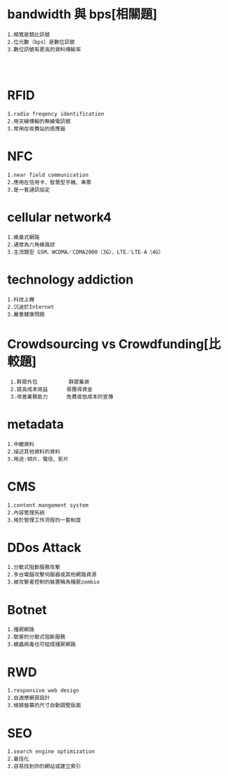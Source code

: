 
# bandwidth 與 bps[相關題]
```
1.頻寬是類比訊號  
2.位元數（bps）是數位訊號
3.數位訊號有更高的資料傳輸率




```

# RFID
```
1.radio freqency identification
2.用天線傳輸的無線電訊號
3.常用在收費站的感應器
```

 
 
# NFC
```
1.near field communication
2.應用在信用卡、智慧型手機、車票
3.是一套通訊協定
```

 
 
# cellular network4
 ```
1.蜂巢式網路
2.通常為六角蜂窩狀
3.主流類型 GSM、WCDMA／CDMA2000（3G）、LTE／LTE-A（4G）
```

 # technology addiction
 ```
 1.科技上癮
 2.沉迷於Internet
 3.嚴重健康問題
``` 

# Crowdsourcing vs Crowdfunding[比較題]
```
 1.群眾外包          群眾集資
 2.提高成本效益      易獲得資金
 3.改善業務能力      免費或低成本的宣傳
```





# metadata
```
1.中繼資料
2.描述其他資料的資料
3.用途:相片、電信、影片
```

 
# CMS
```
1.content mangement system
2.內容管理系統
3.用於管理工作流程的一套制度
```



# DDos Attack
```
1.分散式阻斷服務攻擊
2.多台電腦攻擊伺服器或其他網路資源
3.被攻擊者控制的裝置稱為殭屍zombie
```


# Botnet
 ```
1.殭屍網路
2.駭客的分散式阻斷服務
3.蠕蟲病毒也可組成殭屍網路
```

# RWD
```
1.responsive web design
2.自適應網頁設計
3.根據螢幕的尺寸自動調整版面

```

# SEO
```
1.search engine optimization
2.最佳化
3.容易找到你的網站或建立索引
